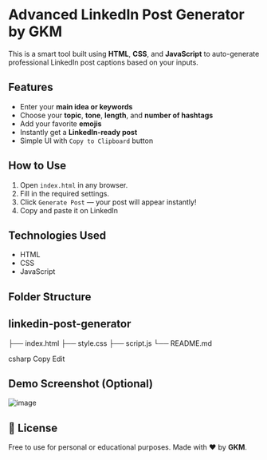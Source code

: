 # Advanced LinkedIn Post Generator by GKM

This is a smart tool built using **HTML**, **CSS**, and **JavaScript** to auto-generate professional LinkedIn post captions based on your inputs.

## Features

- Enter your **main idea or keywords**
- Choose your **topic**, **tone**, **length**, and **number of hashtags**
- Add your favorite **emojis**
- Instantly get a **LinkedIn-ready post**
- Simple UI with `Copy to Clipboard` button

##  How to Use

1. Open `index.html` in any browser.
2. Fill in the required settings.
3. Click `Generate Post` — your post will appear instantly!
4. Copy and paste it on LinkedIn 

##  Technologies Used

- HTML
- CSS
- JavaScript
## Folder Structure

## linkedin-post-generator

├── index.html
├── style.css
├── script.js
└── README.md

csharp
Copy
Edit

## Demo Screenshot (Optional)
![image](https://github.com/user-attachments/assets/1f42ce5d-ec06-4c2d-a6fc-090506a93969)


## 📄 License

Free to use for personal or educational purposes. Made with ❤️ by **GKM**.

